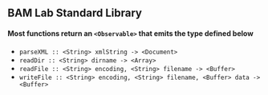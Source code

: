 ## BAM Lab Standard Library

#### Most functions return an `<Observable>` that emits the type defined below

* `parseXML :: <String> xmlString -> <Document>`
* `readDir :: <String> dirname -> <Array>`
* `readFile :: <String> encoding, <String> filename -> <Buffer>`
* `writeFile :: <String> encoding, <String> filename, <Buffer> data -> <Buffer>`
